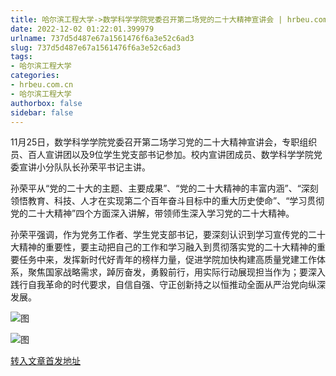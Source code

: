 ```yaml
---
title: 哈尔滨工程大学->数学科学学院党委召开第二场党的二十大精神宣讲会 | hrbeu.com.cn
date: 2022-12-02 01:22:01.399979
urlname: 737d5d487e67a1561476f6a3e52c6ad3
slug: 737d5d487e67a1561476f6a3e52c6ad3
tags: 
- 哈尔滨工程大学
categories:
- hrbeu.com.cn
- 哈尔滨工程大学
authorbox: false
sidebar: false
---
```

11月25日，数学科学学院党委召开第二场学习党的二十大精神宣讲会，专职组织员、百人宣讲团以及9位学生党支部书记参加。校内宣讲团成员、数学科学学院党委宣讲小分队队长孙荣平书记主讲。

孙荣平从“党的二十大的主题、主要成果”、“党的二十大精神的丰富内涵”、“深刻领悟教育、科技、人才在实现第二个百年奋斗目标中的重大历史使命”、“学习贯彻党的二十大精神”四个方面深入讲解，带领师生深入学习党的二十大精神。

<!--more-->

孙荣平强调，作为党务工作者、学生党支部书记，要深刻认识到学习宣传党的二十大精神的重要性，要主动把自己的工作和学习融入到贯彻落实党的二十大精神的重要任务中来，发挥新时代好青年的榜样力量，促进学院加快构建高质量党建工作体系，聚焦国家战略需求，踔厉奋发，勇毅前行，用实际行动展现担当作为；要深入践行自我革命的时代要求，自信自强、守正创新持之以恒推动全面从严治党向纵深发展。

![图](http://gongxue.cn/__local/D/F8/1C/F8846714C9A4105A6D891DC05C0_B14FFCAA_ACA6.jpg)

![图](http://gongxue.cn/__local/4/98/48/2D28B8D4C0B856D6A91F03CB0A7_81B90769_C378.jpg)

[转入文章首发地址](http://gongxue.cn/info/1015/73751.htm)
